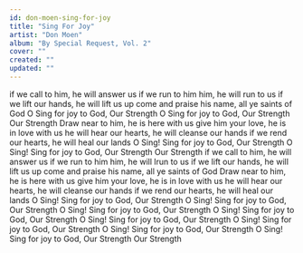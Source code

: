 ```yaml
---
id: don-moen-sing-for-joy
title: "Sing For Joy"
artist: "Don Moen"
album: "By Special Request, Vol. 2"
cover: ""
created: ""
updated: ""
---
```


if we call to him, he will answer us
if we run to him him, he will run to us
if we lift our hands, he will lift us up
come and praise his name, all ye saints of God
O Sing for joy to God, Our Strength
O Sing for joy to God, Our Strength
Our Strength
Draw near to him, he is here with us
give him your love, he is in love with us
he will hear our hearts, he will cleanse our hands
if we rend our hearts, he will heal our lands
O Sing! Sing for joy to God, Our Strength
O Sing! Sing for joy to God, Our Strength
Our Strength
if we call to him, he will answer us
if we run to him him, he will lrun to us
if we lift our hands, he will lift us up
come and praise his name, all ye saints of God
Draw near to him, he is here with us
give him your love, he is in love with us
he will hear our hearts, he will cleanse our hands
if we rend our hearts, he will heal our lands
O Sing! Sing for joy to God, Our Strength
O Sing! Sing for joy to God, Our Strength
O Sing! Sing for joy to God, Our Strength
O Sing! Sing for joy to God, Our Strength
O Sing! Sing for joy to God, Our Strength
O Sing! Sing for joy to God, Our Strength
O Sing! Sing for joy to God, Our Strength
O Sing! Sing for joy to God, Our Strength
Our Strength